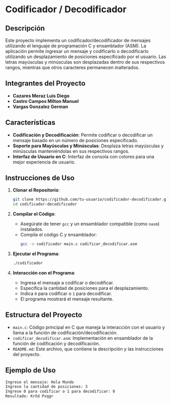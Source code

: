 # Codificador / Decodificador

## Descripción

Este proyecto implementa un codificador/decodificador de mensajes utilizando el lenguaje de programación C y ensamblador (ASM). La aplicación permite ingresar un mensaje y codificarlo o decodificarlo utilizando un desplazamiento de posiciones especificado por el usuario. Las letras mayúsculas y minúsculas son desplazadas dentro de sus respectivos rangos, mientras que otros caracteres permanecen inalterados.

## Integrantes del Proyecto

- **Cazares Meraz Luis Diego**
- **Castro Campos Milton Manuel**
- **Vargas Gonzalez German**

## Características

- **Codificación y Decodificación**: Permite codificar o decodificar un mensaje basado en un número de posiciones especificado.
- **Soporte para Mayúsculas y Minúsculas**: Desplaza letras mayúsculas y minúsculas manteniéndolas en sus respectivos rangos.
- **Interfaz de Usuario en C**: Interfaz de consola con colores para una mejor experiencia de usuario.

## Instrucciones de Uso

1. **Clonar el Repositorio**:
    ```sh
    git clone https://github.com/tu-usuario/codificador-decodificador.git
    cd codificador-decodificador
    ```

2. **Compilar el Código**:
    - Asegúrate de tener `gcc` y un ensamblador compatible (como `nasm`) instalados.
    - Compila el código C y ensamblador:
      ```sh
      gcc -o codificador main.c codificar_decodificar.asm
      ```

3. **Ejecutar el Programa**:
    ```sh
    ./codificador
    ```

4. **Interacción con el Programa**:
    - Ingresa el mensaje a codificar o decodificar.
    - Especifica la cantidad de posiciones para el desplazamiento.
    - Indica `0` para codificar o `1` para decodificar.
    - El programa mostrará el mensaje resultante.

## Estructura del Proyecto

- `main.c`: Código principal en C que maneja la interacción con el usuario y llama a la función de codificación/decodificación.
- `codificar_decodificar.asm`: Implementación en ensamblador de la función de codificación y decodificación.
- `README.md`: Este archivo, que contiene la descripción y las instrucciones del proyecto.

## Ejemplo de Uso

```sh
Ingrese el mensaje: Hola Mundo
Ingrese la cantidad de posiciones: 3
Ingrese 0 para codificar o 1 para decodificar: 0
Resultado: Krñd Pxqgr
